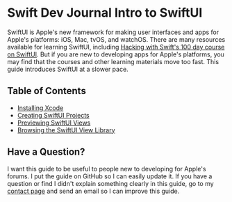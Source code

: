 # Swift Dev Journal Intro to SwiftUI

SwiftUI is Apple's new framework for making user interfaces and apps for Apple's platforms: iOS, Mac, tvOS, and watchOS. There are many resources available for learning SwiftUI, including [Hacking with Swift's 100 day course on SwiftUI](https://www.hackingwithswift.com/100/swiftui). But if you are new to developing apps for Apple's platforms, you may find that the courses and other learning materials move too fast. This guide introduces SwiftUI at a slower pace.

## Table of Contents

* [Installing Xcode](Xcode)
* [Creating SwiftUI Projects](CreatingProjects)
* [Previewing SwiftUI Views](Previews)
* [Browsing the SwiftUI View Library](BrowsingViews)

## Have a Question?

I want this guide to be useful to people new to developing for Apple's forums. I put the guide on GitHub so I can easily update it. If you have a question or find I didn't explain something clearly in this guide, go to my [contact page](https://www.swiftdevjournal.com/contact/) and send an email so I can improve this guide.
